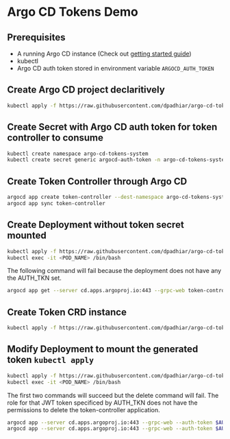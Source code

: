 # Argo CD Tokens Demo

## Prerequisites 
- A running Argo CD instance (Check out [getting started guide](https://argoproj.github.io/argo-cd/getting_started/))
- kubectl 
- Argo CD auth token stored in environment variable `ARGOCD_AUTH_TOKEN`

## Create Argo CD project declaritively

```bash
kubectl apply -f https://raw.githubusercontent.com/dpadhiar/argo-cd-tokens/master/demo/project.yaml
```

## Create Secret with Argo CD auth token for token controller to consume 

```bash
kubectl create namespace argo-cd-tokens-system
kubectl create secret generic argocd-auth-token -n argo-cd-tokens-system --from-literal=authTkn=$ARGOCD_AUTH_TOKEN
```

## Create Token Controller through Argo CD

```bash
argocd app create token-controller --dest-namespace argo-cd-tokens-system --dest-server https://kubernetes.default.svc --repo https://github.com/dpadhiar/argo-cd-tokens --path config/default --project token-controller
argocd app sync token-controller
```

## Create Deployment without token secret mounted

```bash
kubectl apply -f https://raw.githubusercontent.com/dpadhiar/argo-cd-tokens/master/demo/deployment_without_secret.yaml
kubectl exec -it <POD_NAME> /bin/bash
```

The following command will fail because the deployment does not have any the AUTH_TKN set.
```bash
argocd app get --server cd.apps.argoproj.io:443 --grpc-web token-controller
```

## Create Token CRD instance

```bash
kubectl apply -f https://raw.githubusercontent.com/dpadhiar/argo-cd-tokens/master/demo/token.yaml
```

## Modify Deployment to mount the generated token `kubectl apply`

```bash
kubectl apply -f https://raw.githubusercontent.com/dpadhiar/argo-cd-tokens/master/demo/deployment_with_secret.yaml
kubectl exec -it <POD_NAME> /bin/bash
```

The first two commands will succeed but the delete command will fail. The role for that JWT token specificed by AUTH_TKN does not have the permissions to delete the token-controller application.
```bash
argocd app --server cd.apps.argoproj.io:443 --grpc-web --auth-token $AUTH_TKN get token-controller
argocd app --server cd.apps.argoproj.io:443 --grpc-web --auth-token $AUTH_TKN delete token-controller
```

